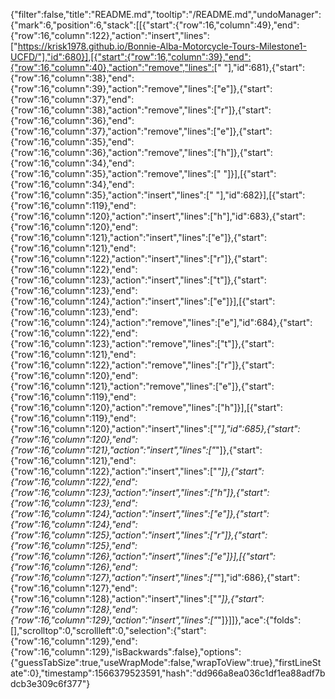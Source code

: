 {"filter":false,"title":"README.md","tooltip":"/README.md","undoManager":{"mark":6,"position":6,"stack":[[{"start":{"row":16,"column":49},"end":{"row":16,"column":122},"action":"insert","lines":["https://krisk1978.github.io/Bonnie-Alba-Motorcycle-Tours-Milestone1-UCFD/"],"id":680}],[{"start":{"row":16,"column":39},"end":{"row":16,"column":40},"action":"remove","lines":[" "],"id":681},{"start":{"row":16,"column":38},"end":{"row":16,"column":39},"action":"remove","lines":["e"]},{"start":{"row":16,"column":37},"end":{"row":16,"column":38},"action":"remove","lines":["r"]},{"start":{"row":16,"column":36},"end":{"row":16,"column":37},"action":"remove","lines":["e"]},{"start":{"row":16,"column":35},"end":{"row":16,"column":36},"action":"remove","lines":["h"]},{"start":{"row":16,"column":34},"end":{"row":16,"column":35},"action":"remove","lines":[" "]}],[{"start":{"row":16,"column":34},"end":{"row":16,"column":35},"action":"insert","lines":[" "],"id":682}],[{"start":{"row":16,"column":119},"end":{"row":16,"column":120},"action":"insert","lines":["h"],"id":683},{"start":{"row":16,"column":120},"end":{"row":16,"column":121},"action":"insert","lines":["e"]},{"start":{"row":16,"column":121},"end":{"row":16,"column":122},"action":"insert","lines":["r"]},{"start":{"row":16,"column":122},"end":{"row":16,"column":123},"action":"insert","lines":["t"]},{"start":{"row":16,"column":123},"end":{"row":16,"column":124},"action":"insert","lines":["e"]}],[{"start":{"row":16,"column":123},"end":{"row":16,"column":124},"action":"remove","lines":["e"],"id":684},{"start":{"row":16,"column":122},"end":{"row":16,"column":123},"action":"remove","lines":["t"]},{"start":{"row":16,"column":121},"end":{"row":16,"column":122},"action":"remove","lines":["r"]},{"start":{"row":16,"column":120},"end":{"row":16,"column":121},"action":"remove","lines":["e"]},{"start":{"row":16,"column":119},"end":{"row":16,"column":120},"action":"remove","lines":["h"]}],[{"start":{"row":16,"column":119},"end":{"row":16,"column":120},"action":"insert","lines":["*"],"id":685},{"start":{"row":16,"column":120},"end":{"row":16,"column":121},"action":"insert","lines":["*"]},{"start":{"row":16,"column":121},"end":{"row":16,"column":122},"action":"insert","lines":["*"]},{"start":{"row":16,"column":122},"end":{"row":16,"column":123},"action":"insert","lines":["h"]},{"start":{"row":16,"column":123},"end":{"row":16,"column":124},"action":"insert","lines":["e"]},{"start":{"row":16,"column":124},"end":{"row":16,"column":125},"action":"insert","lines":["r"]},{"start":{"row":16,"column":125},"end":{"row":16,"column":126},"action":"insert","lines":["e"]}],[{"start":{"row":16,"column":126},"end":{"row":16,"column":127},"action":"insert","lines":["*"],"id":686},{"start":{"row":16,"column":127},"end":{"row":16,"column":128},"action":"insert","lines":["*"]},{"start":{"row":16,"column":128},"end":{"row":16,"column":129},"action":"insert","lines":["*"]}]]},"ace":{"folds":[],"scrolltop":0,"scrollleft":0,"selection":{"start":{"row":16,"column":129},"end":{"row":16,"column":129},"isBackwards":false},"options":{"guessTabSize":true,"useWrapMode":false,"wrapToView":true},"firstLineState":0},"timestamp":1566379523591,"hash":"dd966a8ea036c1df1ea88adf7bdcb3e309c6f377"}